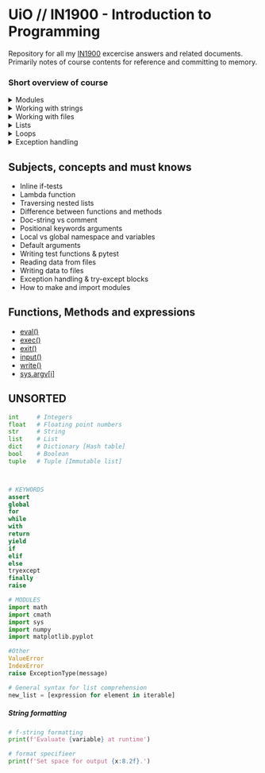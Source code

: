 # UiO // IN1900 - Introduction to Programming
Repository for all my [IN1900](https://www.uio.no/studier/emner/matnat/ifi/IN1900/index-eng.html)
excercise answers and related documents. Primarily notes of course contents for
reference and committing to memory.

### Short overview of course
<details>
  <summary>Modules</summary>

  * math
  * cmath
  * numpy
  * sys

</details>

<details>
  <summary>Working with strings</summary>

  * F-string formatting
  * Format specifiers
  * print()

</details>

<details>
  <summary>Working with files</summary>

  * close()
  * open()
  * write()
  * [.read()]()
  * [.readlines()]()

</details>

<details>
  <summary>Lists</summary>

  * Lists are mutable
  * List comprehension
  * List slicing
  * .append()
  * .split()
  * len()

  ```python
    # List comprehension
    # new_list = = [expression for element in iterable]
    my_list = [x**2 for x in range(10)]

  ```

</details>

<details>
  <summary>Loops</summary>

  * While-loop
  * For-loop
  * Mathematical sum as for-loop
  * len()
  * range()
  * zip()

</details>

<details>
  <summary>Exception handling</summary>

  * try-except-finally
  * raise

</details>




## Subjects, concepts and must knows

* Inline if-tests
* Lambda function
* Traversing nested lists
* Difference between functions and methods
* Doc-string vs comment
* Positional keywords arguments
* Local vs global namespace and variables
* Default arguments
* Writing test functions & pytest
* Reading data from files
* Writing data to files
* Exception handling & try-except blocks
* How to make and import modules

## Functions, Methods and expressions
* [eval()]()
* [exec()]()
* [exit()]()
* [input()]()
* [write()]()
* [sys.argv[i]]()



## UNSORTED
```python
int     # Integers  
float   # Floating point numbers
str     # String
list    # List
dict    # Dictionary [Hash table]
bool    # Boolean
tuple   # Tuple [Immutable list]



# KEYWORDS
assert
global
for
while
with
return
yield
if
elif
else
tryexcept
finally
raise

# MODULES
import math
import cmath
import sys
import numpy
import matplotlib.pyplot

#Other
ValueError
IndexError
raise ExceptionType(message)

```



```python
# General syntax for list comprehension
new_list = [expression for element in iterable]
````


##### String formatting
```python
# f-string formatting
print(f'Evaluate {variable} at runtime')

# format specifieer
print(f'Set space for output {x:8.2f}.')
```
